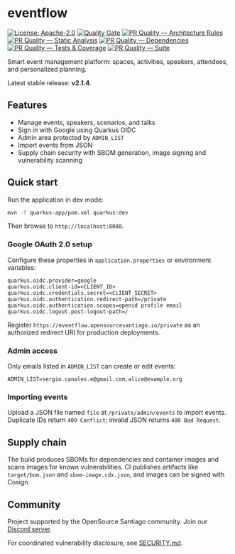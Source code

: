 # eventflow

[![License: Apache-2.0](https://img.shields.io/badge/License-Apache_2.0-blue.svg)](LICENSE)
[![Quality Gate](https://github.com/scanalesespinoza/eventflow/actions/workflows/quality.yml/badge.svg)](https://github.com/scanalesespinoza/eventflow/actions/workflows/quality.yml)
[![PR Quality — Architecture Rules](https://github.com/scanalesespinoza/eventflow/actions/workflows/pr-architecture-rules.yml/badge.svg)](https://github.com/scanalesespinoza/eventflow/actions/workflows/pr-architecture-rules.yml)
[![PR Quality — Static Analysis](https://github.com/scanalesespinoza/eventflow/actions/workflows/pr-static-analysis.yml/badge.svg)](https://github.com/scanalesespinoza/eventflow/actions/workflows/pr-static-analysis.yml)
[![PR Quality — Dependencies](https://github.com/scanalesespinoza/eventflow/actions/workflows/pr-deps-hygiene.yml/badge.svg)](https://github.com/scanalesespinoza/eventflow/actions/workflows/pr-deps-hygiene.yml)
[![PR Quality — Tests & Coverage](https://github.com/scanalesespinoza/eventflow/actions/workflows/pr-tests-coverage.yml/badge.svg)](https://github.com/scanalesespinoza/eventflow/actions/workflows/pr-tests-coverage.yml)
[![PR Quality — Suite](https://github.com/scanalesespinoza/eventflow/actions/workflows/pr-quality-suite.yml/badge.svg)](https://github.com/scanalesespinoza/eventflow/actions/workflows/pr-quality-suite.yml)


Smart event management platform: spaces, activities, speakers, attendees, and personalized planning.

Latest stable release: **v2.1.4**.

## Features
- Manage events, speakers, scenarios, and talks
- Sign in with Google using Quarkus OIDC
- Admin area protected by `ADMIN_LIST`
- Import events from JSON
- Supply chain security with SBOM generation, image signing and vulnerability scanning

## Quick start
Run the application in dev mode:

```bash
mvn -f quarkus-app/pom.xml quarkus:dev
```

Then browse to `http://localhost:8080`.

### Google OAuth 2.0 setup
Configure these properties in `application.properties` or environment variables:

```
quarkus.oidc.provider=google
quarkus.oidc.client-id=<CLIENT_ID>
quarkus.oidc.credentials.secret=<CLIENT_SECRET>
quarkus.oidc.authentication.redirect-path=/private
quarkus.oidc.authentication.scopes=openid profile email
quarkus.oidc.logout.post-logout-path=/
```

Register `https://eventflow.opensourcesantiago.io/private` as an authorized redirect URI for production deployments.

### Admin access
Only emails listed in `ADMIN_LIST` can create or edit events:

```
ADMIN_LIST=sergio.canales.e@gmail.com,alice@example.org
```

### Importing events
Upload a JSON file named `file` at `/private/admin/events` to import events. Duplicate IDs return `409 Conflict`; invalid JSON returns `400 Bad Request`.

## Supply chain
The build produces SBOMs for dependencies and container images and scans images for known vulnerabilities. CI publishes artifacts like `target/bom.json` and `sbom-image.cdx.json`, and images can be signed with Cosign.

## Community
Project supported by the OpenSource Santiago community. Join our [Discord server](https://discord.gg/3eawzc9ybc).

For coordinated vulnerability disclosure, see [SECURITY.md](SECURITY.md).
